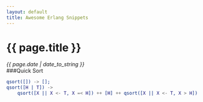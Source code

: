 ```yaml
---
layout: default
title: Awesome Erlang Snippets
---
```

# {{ page.title }}
*{{ page.date | date_to_string }}*   
###Quick Sort
```erlang
qsort([]) -> [];
qsort([H | T]) ->
	qsort([X || X <- T, X =< H]) ++ [H] ++ qsort([X || X <- T, X > H]).
```
